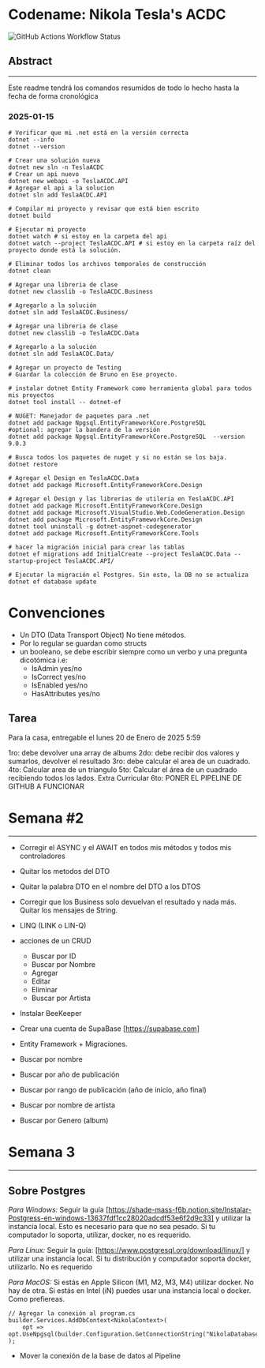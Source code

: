 

# Codename: Nikola Tesla's ACDC
![GitHub Actions Workflow Status](https://img.shields.io/github/actions/workflow/status/dracvs/NIKOLA_TESLA_G1_2025_NODO/.github%2Fworkflows%2Fdotnet.yml)


## Abstract

---
Este readme tendrá los comandos resumidos de todo lo hecho hasta la fecha de forma cronológica

### 2025-01-15

```shell
# Verificar que mi .net está en la versión correcta
dotnet --info
dotnet --version

# Crear una solución nueva
dotnet new sln -n TeslaACDC
# Crear un api nuevo
dotnet new webapi -o TeslaACDC.API
# Agregar el api a la solucion
dotnet sln add TeslaACDC.API

# Compilar mi proyecto y revisar que está bien escrito
dotnet build

# Ejecutar mi proyecto
dotnet watch # si estoy en la carpeta del api
dotnet watch --project TeslaACDC.API # si estoy en la carpeta raíz del proyecto donde está la solución.

# Eliminar todos los archivos temporales de construcción
dotnet clean

# Agregar una libreria de clase
dotnet new classlib -o TeslaACDC.Business

# Agregarlo a la solución
dotnet sln add TeslaACDC.Business/

# Agregar una libreria de clase
dotnet new classlib -o TeslaACDC.Data

# Agregarlo a la solución
dotnet sln add TeslaACDC.Data/

# Agregar un proyecto de Testing
# Guardar la colección de Bruno en Ese proyecto.

# instalar dotnet Entity Framework como herramienta global para todos mis proyectos
dotnet tool install -- dotnet-ef

# NUGET: Manejador de paquetes para .net
dotnet add package Npgsql.EntityFrameworkCore.PostgreSQL 
#optional: agregar la bandera de la versión
dotnet add package Npgsql.EntityFrameworkCore.PostgreSQL  --version 9.0.3

# Busca todos los paquetes de nuget y si no están se los baja.
dotnet restore

# Agregar el Design en TeslaACDC.Data
dotnet add package Microsoft.EntityFrameworkCore.Design

# Agregar el Design y las librerias de utileria en TeslaACDC.API
dotnet add package Microsoft.EntityFrameworkCore.Design
dotnet add package Microsoft.VisualStudio.Web.CodeGeneration.Design
dotnet add package Microsoft.EntityFrameworkCore.Design
dotnet tool uninstall -g dotnet-aspnet-codegenerator
dotnet add package Microsoft.EntityFrameworkCore.Tools

# hacer la migración inicial para crear las tablas
dotnet ef migrations add InitialCreate --project TeslaACDC.Data --startup-project TeslaACDC.API/

# Ejecutar la migración el Postgres. Sin esto, la DB no se actualiza
dotnet ef database update
```



# Convenciones

- Un DTO (Data Transport Object) No tiene métodos.
- Por lo regular se guardan como structs
- un booleano, se debe escribir siempre como un verbo y una pregunta dicotómica i.e:
    - IsAdmin yes/no
    - IsCorrect yes/no
    - IsEnabled yes/no
    - HasAttributes yes/no

## Tarea 
Para la casa, entregable el lunes 20 de Enero de 2025 5:59


1ro: debe devolver una array de albums
2do: debe recibir dos valores y sumarlos, devolver el resultado
3ro: debe calcular el area de un cuadrado.
4to: Calcular area de un triangulo
5to: Calcular el área de un cuadrado recibiendo todos los lados.
Extra Curricular
6to: PONER EL PIPELINE DE GITHUB A FUNCIONAR

# Semana #2

---
- Corregir el ASYNC y el AWAIT en todos mis métodos y todos mis controladores
- Quitar los metodos del DTO
- Quitar la palabra DTO en el nombre del DTO a los DTOS
- Corregir que los Business solo devuelvan el resultado y nada más. Quitar los mensajes de String.
- LINQ (LINK o LIN-Q)
- acciones de un CRUD
    - Buscar por ID
    - Buscar por Nombre
    - Agregar
    - Editar
    - Eliminar
    - Buscar por Artista

- Instalar BeeKeeper
- Crear una cuenta de SupaBase [https://supabase.com]
- Entity Framework + Migraciones.

- Buscar por nombre
- Buscar por año de publicación
- Buscar por rango de publicación (año de inicio, año final)
- Buscar por nombre de artista
- Buscar por Genero (album)


# Semana 3

---

## Sobre Postgres

*Para Windows:*
Seguir la guía [https://shade-mass-f6b.notion.site/Instalar-Postgress-en-windows-13637fdf1cc28020adcdf53e6f2d9c33] y utilizar la instancia local. Esto es necesario para que no sea pesado.
Si tu computador lo soporta, utilizar, docker, no es requerido.

*Para Linux:*
Seguir la guía: [https://www.postgresql.org/download/linux/] y utilizar una instancia local. Si tu distribución y computador soporta docker, utilizarlo. No es requerido

*Para MacOS:*
Si estás en Apple Silicon (M1, M2, M3, M4) utilizar docker. No hay de otra. 
Si estás en Intel (iN) puedes usar una instancia local o docker. Como prefiereas.

```Csharp
// Agregar la conexión al program.cs 
builder.Services.AddDbContext<NikolaContext>(
    opt => opt.UseNpgsql(builder.Configuration.GetConnectionString("NikolaDatabase"))
);
```

- Mover la conexión de la base de datos al Pipeline
